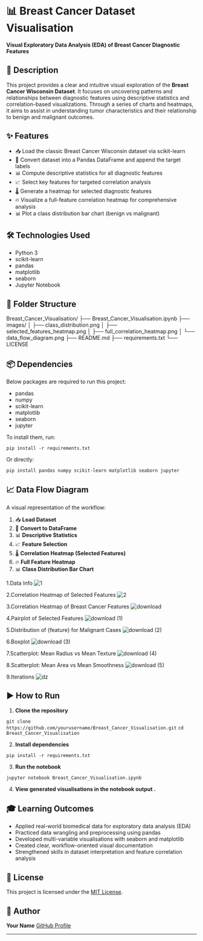 # 📊 Breast Cancer Dataset Visualisation

**Visual Exploratory Data Analysis (EDA) of Breast Cancer Diagnostic Features**

## 📑 Description

This project provides a clear and intuitive visual exploration of the **Breast Cancer Wisconsin Dataset**. 
It focuses on uncovering patterns and relationships between diagnostic features using descriptive statistics and correlation-based visualizations. 
Through a series of charts and heatmaps, it aims to assist in understanding tumor characteristics and their relationship to benign and malignant outcomes.

## ✨ Features

* 📥 Load the classic Breast Cancer Wisconsin dataset via scikit-learn
* 📝 Convert dataset into a Pandas DataFrame and append the target labels
* 📊 Compute descriptive statistics for all diagnostic features
* 📈 Select key features for targeted correlation analysis
* 🌡️ Generate a heatmap for selected diagnostic features
* 🔥 Visualize a full-feature correlation heatmap for comprehensive analysis
* 📊 Plot a class distribution bar chart (benign vs malignant)

## 🛠️ Technologies Used

* Python 3
* scikit-learn
* pandas
* matplotlib
* seaborn
* Jupyter Notebook

## 📂 Folder Structure

Breast\_Cancer\_Visualisation/
├── Breast\_Cancer\_Visualisation.ipynb
├── images/
│   ├── class\_distribution.png
│   ├── selected\_features\_heatmap.png
│   ├── full\_correlation\_heatmap.png
│   └── data\_flow\_diagram.png
├── README.md
├── requirements.txt
└── LICENSE

## 📦 Dependencies

Below packages are required to run this project:

* pandas
* numpy
* scikit-learn
* matplotlib
* seaborn
* jupyter

To install them, run:

`pip install -r requirements.txt`

Or directly:

`pip install pandas numpy scikit-learn matplotlib seaborn jupyter`

## 📈 Data Flow Diagram

A visual representation of the workflow:

1. 📥 **Load Dataset**
2. 📝 **Convert to DataFrame**
3. 📊 **Descriptive Statistics**
4. 📈 **Feature Selection**
5. 🌡️ **Correlation Heatmap (Selected Features)**
6. 🔥 **Full Feature Heatmap**
7. 📊 **Class Distribution Bar Chart**

1.Data Info
![1](https://github.com/user-attachments/assets/a3f8f53f-78d3-4b72-83ac-36e50ffd56f9)


2.Correlation Heatmap of Selected Features
![2](https://github.com/user-attachments/assets/7aad39f9-add8-46b9-b1b1-6e60acc68f41)


3.Correlation Heatmap of Breast Cancer Features
![download](https://github.com/user-attachments/assets/4235f9ac-8d33-4701-87ac-2473d67aeca4)


4.Pairplot of Selected Features
![download (1)](https://github.com/user-attachments/assets/086c699b-5666-48da-b06b-473c39d35367)


5.Distribution of {feature} for Malignant Cases
![download (2)](https://github.com/user-attachments/assets/fc718732-9ed7-4228-b085-7d9ecd2568f7)


6.Boxplot
![download (3)](https://github.com/user-attachments/assets/b6f0fcc0-90f3-42d9-b189-1eb45b2370fc)


7.Scatterplot: Mean Radius vs Mean Texture
![download (4)](https://github.com/user-attachments/assets/9a5ae379-1144-4d61-bb3d-a3a3e78fdc42)


8.Scatterplot: Mean Area vs Mean Smoothness
![download (5)](https://github.com/user-attachments/assets/16bc6bdc-0fa9-4af8-bb97-5e667ee68939)


9.Iterations
![dz](https://github.com/user-attachments/assets/e28f33bd-7679-4286-b039-3e1939ba93cd)





## ▶️ How to Run

1. **Clone the repository**

`git clone https://github.com/yourusername/Breast_Cancer_Visualisation.git`
`cd Breast_Cancer_Visualisation`

2. **Install dependencies**

`pip install -r requirements.txt`

3. **Run the notebook**

`jupyter notebook Breast_Cancer_Visualisation.ipynb`

4. **View generated visualisations in the notebook output .**

## 🎓 Learning Outcomes

* Applied real-world biomedical data for exploratory data analysis (EDA)
* Practiced data wrangling and preprocessing using pandas
* Developed multi-variable visualisations with seaborn and matplotlib
* Created clear, workflow-oriented visual documentation
* Strengthened skills in dataset interpretation and feature correlation analysis

## 📄 License

This project is licensed under the [MIT License](LICENSE).

## 👤 Author

**Your Name**
[GitHub Profile](https://github.com/Rishita-112001)

---


